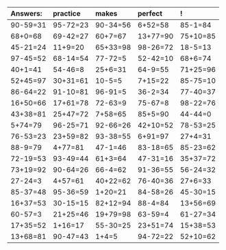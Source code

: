 | Answers: | practice | makes | perfect | ! |
| :--- | :--- | :--- | :--- | :--- |
| 90-59=31 | 95-72=23 | 90-34=56 | 6+52=58 | 85-1=84 | 
| 68+0=68 | 69-42=27 | 60+7=67 | 13+77=90 | 75+10=85 | 
| 45-21=24 | 11+9=20 | 65+33=98 | 98-26=72 | 18-5=13 | 
| 97-45=52 | 68-14=54 | 77-72=5 | 52-42=10 | 68+6=74 | 
| 40+1=41 | 54-46=8 | 25+6=31 | 64-9=55 | 71+25=96 | 
| 52+45=97 | 30+31=61 | 10-5=5 | 7+15=22 | 85-75=10 | 
| 86-64=22 | 91-10=81 | 96-91=5 | 36-2=34 | 77-40=37 | 
| 16+50=66 | 17+61=78 | 72-63=9 | 75-67=8 | 98-22=76 | 
| 43+38=81 | 25+47=72 | 7+58=65 | 85+5=90 | 44-44=0 | 
| 5+74=79 | 96-25=71 | 92-66=26 | 42+10=52 | 78-53=25 | 
| 76-53=23 | 23+59=82 | 93-38=55 | 6+91=97 | 27+4=31 | 
| 88-9=79 | 4+77=81 | 47-1=46 | 83-18=65 | 85-23=62 | 
| 72-19=53 | 93-49=44 | 61+3=64 | 47-31=16 | 35+37=72 | 
| 73+19=92 | 90-64=26 | 66-4=62 | 91-36=55 | 56-24=32 | 
| 27-24=3 | 4+57=61 | 40+22=62 | 76-40=36 | 27+6=33 | 
| 85-37=48 | 95-36=59 | 1+20=21 | 84-58=26 | 45-30=15 | 
| 16+37=53 | 30-15=15 | 82+12=94 | 88-4=84 | 13+56=69 | 
| 60-57=3 | 21+25=46 | 19+79=98 | 63-59=4 | 61-27=34 | 
| 17+35=52 | 1+16=17 | 55-30=25 | 23+51=74 | 15+38=53 | 
| 13+68=81 | 90-47=43 | 1+4=5 | 94-72=22 | 52+10=62 | 
